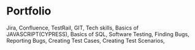 # Portfolio


Jira,
Confluence,
TestRail,
GIT,
Tech skills,
Basics of JAVASCRIPT(CYPRESS),
Basics of SQL,
Software Testing,
Finding Bugs,
Reporting Bugs,
Creating Test Cases,
Creating Test Scenarios,

